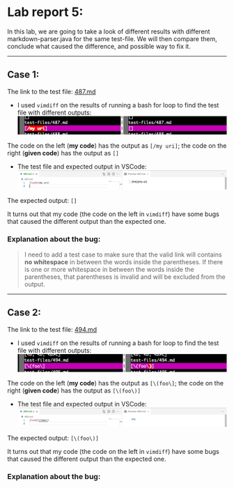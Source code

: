 # Lab report 5:
In this lab, we are going to take a look of different results with different markdown-parser.java for the same test-file. We will then compare them, conclude what caused the difference, and possible way to fix it.

---

## Case 1:
The link to the test file: [487.md](https://github.com/nidhidhamnani/markdown-parser/blob/main/test-files/487.md)

- I used `vimdiff` on the results of running a bash for loop to find the test file with different outputs: ![image_case_1_1](487_difference.png)

The code on the left (**my code**) has the output as `[/my uri]`; the code on the right (**given code**) has the output as `[]`

- The test file and expected output in VSCode: ![image_case_1_2](487_expected.png)

The expected output: `[]`

It turns out that my code (the code on the left in `vimdiff`) have some bugs that caused the different output than the expected one.

### Explanation about the **bug**:
> I need to add a test case to make sure that the valid link will contains **no whitespace** in between the words inside the parentheses. If there is one or more whitespace in between the words inside the parentheses, that parentheses is invalid and will be excluded from the output.

---

## Case 2:
The link to the test file: [494.md](https://github.com/nidhidhamnani/markdown-parser/blob/main/test-files/494.md)

- I used `vimdiff` on the results of running a bash for loop to find the test file with different outputs: ![image_case_2_1](494_difference.png)

The code on the left (**my code**) has the output as `[\(foo\]`; the code on the right (**given code**) has the output as `[\(foo\)]`

- The test file and expected output in VSCode: ![image_case_2_2](494_expected.png)

The expected output: `[\(foo\)]`

It turns out that my code (the code on the left in `vimdiff`) have some bugs that caused the different output than the expected one.

### Explanation about the **bug**:
> 
